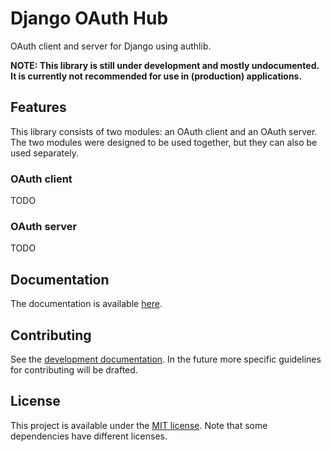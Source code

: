 # Django OAuth Hub

OAuth client and server for Django using authlib.

**NOTE: This library is still under development and mostly undocumented. It is currently not recommended for use in (production) applications.**

## Features

This library consists of two modules: an OAuth client and an OAuth server. The two modules were designed to be used together, but they can also be used separately.

### OAuth client
TODO

### OAuth server
TODO

## Documentation
The documentation is available [here](docs/index.md).

## Contributing
See the [development documentation](docs/development.md). In the future more specific guidelines for contributing will be drafted. 

## License
This project is available under the [MIT license](LICENSE.md). Note that some dependencies have different licenses.

